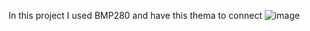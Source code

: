 In this project I used BMP280 and have this thema to connect 
![image](https://github.com/OlehKosminin/ESP_32_BMP280/assets/106763163/5df2f59b-4ffa-4b07-96ab-d80333ef11d0)
